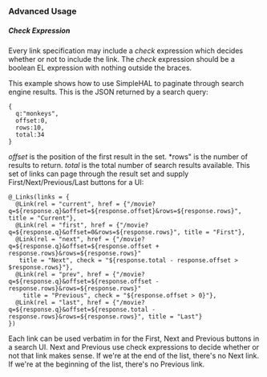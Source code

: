 ### Advanced Usage
##### *Check* Expression

Every link specification may include a *check* expression which decides whether or not to include the link. 
The *check* expression should be a boolean EL expression with nothing outside the braces.

This example shows how to use SimpleHAL to paginate through search engine results. This is the JSON returned by a search query:
```
{
  q:"monkeys",
  offset:0,
  rows:10,
  total:34
}
```
*offset* is the position of the first result in the set. *rows" is the number of results to return. *total* is the total number of search results available. This set of links can page through the result set and supply First/Next/Previous/Last buttons for a UI:
```
@_Links(links = {
  @Link(rel = "current", href = {"/movie?q=${response.q}&offset=${response.offset}&rows=${response.rows}", title = "Current"},
  @Link(rel = "first", href = {"/movie?q=${response.q}&offset=0&rows=${response.rows}", title = "First"},
  @Link(rel = "next", href = {"/movie?q=${response.q}&offset=${response.offset + response.rows}&rows=${response.rows}"
   title = "Next", check = "${response.total - response.offset > $response.rows}"},
  @Link(rel = "prev", href = {"/movie?q=${response.q}&offset=${response.offset - response.rows}&rows=${response.rows}"
    title = "Previous", check = "${response.offset > 0}"},
  @Link(rel = "last", href = {"/movie?q=${response.q}&offset=${response.total - response.rows}&rows=${response.rows}", title = "Last"}
})
```
Each link can be used verbatim in for the First, Next and Previous buttons in a search UI. Next and Previous use check expressions to decide whether or not that link makes sense. If we're at the end of the list, there's no Next link. If we're at the beginning of the list, there's no Previous link. 



